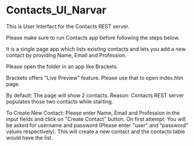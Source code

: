# Contacts_UI_Narvar

This is User Interfact for the Contacts REST server. 

Please make sure to run Contacts app before following the steps below.

It is a single page app which lists existing contacts and lets you add a new contact by providing Name, Email and Profession.

Please open the folder in an app like Brackets. 

Brackets offers "Live Preview" feature. Please use that to open index.htm page.

By default:
	The page will show 2 contacts. Reason: Contacts REST server populates those two contacts while starting.

To Create New Contact:
	Please enter Name, Email and Profession in the input fields and click on "Create Contact" button. 
	On first attempt: You will be asked for username and password (Please enter "user" and "password" values respectively).
  	This will create a new contact and the contacts table would have the list.
  


